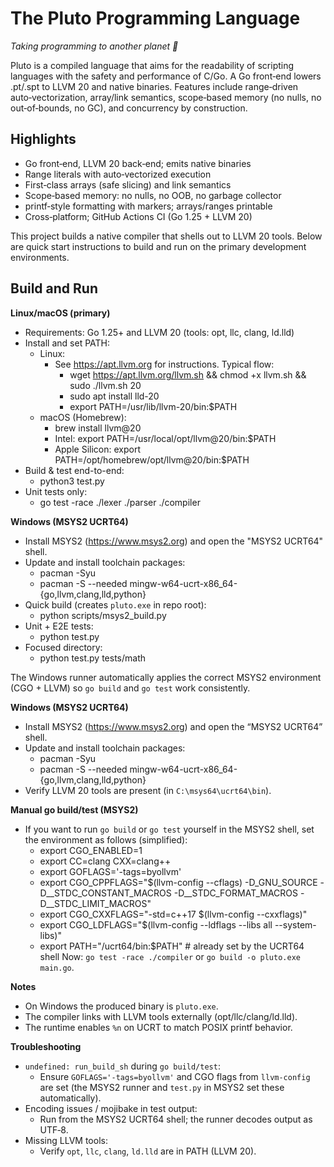The Pluto Programming Language
============================== 

*Taking programming to another planet 🚀*

Pluto is a compiled language that aims for the readability of scripting languages with the safety and performance of C/Go. A Go front‑end lowers .pt/.spt to LLVM 20 and native binaries. Features include range‑driven auto‑vectorization, array/link semantics, scope‑based memory (no nulls, no out‑of‑bounds, no GC), and concurrency by construction.

Highlights
----------
- Go front‑end, LLVM 20 back‑end; emits native binaries
- Range literals with auto‑vectorized execution
- First‑class arrays (safe slicing) and link semantics
- Scope‑based memory: no nulls, no OOB, no garbage collector
- printf‑style formatting with markers; arrays/ranges printable
- Cross‑platform; GitHub Actions CI (Go 1.25 + LLVM 20)

This project builds a native compiler that shells out to LLVM 20 tools. Below
are quick start instructions to build and run on the primary development
environments.

Build and Run
-------------

**Linux/macOS (primary)**
- Requirements: Go 1.25+ and LLVM 20 (tools: opt, llc, clang, ld.lld)
- Install and set PATH:
  - Linux:
    - See https://apt.llvm.org for instructions. Typical flow:
      - wget https://apt.llvm.org/llvm.sh && chmod +x llvm.sh && sudo ./llvm.sh 20
      - sudo apt install lld-20
      - export PATH=/usr/lib/llvm-20/bin:$PATH
  - macOS (Homebrew):
    - brew install llvm@20
    - Intel: export PATH=/usr/local/opt/llvm@20/bin:$PATH
    - Apple Silicon: export PATH=/opt/homebrew/opt/llvm@20/bin:$PATH
- Build & test end-to-end:
  - python3 test.py
- Unit tests only:
  - go test -race ./lexer ./parser ./compiler

**Windows (MSYS2 UCRT64)**
- Install MSYS2 (https://www.msys2.org) and open the "MSYS2 UCRT64" shell.
- Update and install toolchain packages:
  - pacman -Syu
  - pacman -S --needed mingw-w64-ucrt-x86_64-{go,llvm,clang,lld,python}
- Quick build (creates `pluto.exe` in repo root):
  - python scripts/msys2_build.py
- Unit + E2E tests:
  - python test.py
- Focused directory:
  - python test.py tests/math

The Windows runner automatically applies the correct MSYS2 environment (CGO +
LLVM) so `go build` and `go test` work consistently.

**Windows (MSYS2 UCRT64)**
- Install MSYS2 (https://www.msys2.org) and open the “MSYS2 UCRT64” shell.
- Update and install toolchain packages:
  - pacman -Syu
  - pacman -S --needed mingw-w64-ucrt-x86_64-{go,llvm,clang,lld,python}
- Verify LLVM 20 tools are present (in `C:\msys64\ucrt64\bin`).

**Manual go build/test (MSYS2)**
- If you want to run `go build` or `go test` yourself in the MSYS2 shell,
  set the environment as follows (simplified):
  - export CGO_ENABLED=1
  - export CC=clang CXX=clang++
  - export GOFLAGS='-tags=byollvm'
  - export CGO_CPPFLAGS="$(llvm-config --cflags) -D_GNU_SOURCE -D__STDC_CONSTANT_MACROS -D__STDC_FORMAT_MACROS -D__STDC_LIMIT_MACROS"
  - export CGO_CXXFLAGS="-std=c++17 $(llvm-config --cxxflags)"
  - export CGO_LDFLAGS="$(llvm-config --ldflags --libs all --system-libs)"
  - export PATH="/ucrt64/bin:$PATH"   # already set by the UCRT64 shell
  Now: `go test -race ./compiler` or `go build -o pluto.exe main.go`.


**Notes**
- On Windows the produced binary is `pluto.exe`.
- The compiler links with LLVM tools externally (opt/llc/clang/ld.lld).
- The runtime enables `%n` on UCRT to match POSIX printf behavior.

**Troubleshooting**
- `undefined: run_build_sh` during `go build/test`:
  - Ensure `GOFLAGS='-tags=byollvm'` and CGO flags from `llvm-config` are set
    (the MSYS2 runner and `test.py` in MSYS2 set these automatically).
- Encoding issues / mojibake in test output:
  - Run from the MSYS2 UCRT64 shell; the runner decodes output as UTF‑8.
- Missing LLVM tools:
  - Verify `opt`, `llc`, `clang`, `ld.lld` are in PATH (LLVM 20).
